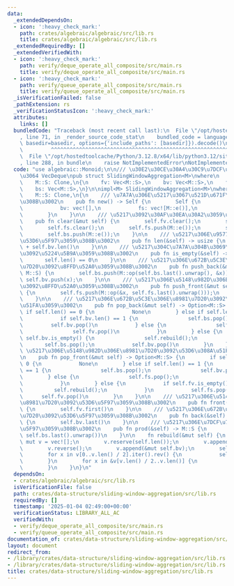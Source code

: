 ```yaml
---
data:
  _extendedDependsOn:
  - icon: ':heavy_check_mark:'
    path: crates/algebraic/algebraic/src/lib.rs
    title: crates/algebraic/algebraic/src/lib.rs
  _extendedRequiredBy: []
  _extendedVerifiedWith:
  - icon: ':heavy_check_mark:'
    path: verify/deque_operate_all_composite/src/main.rs
    title: verify/deque_operate_all_composite/src/main.rs
  - icon: ':heavy_check_mark:'
    path: verify/queue_operate_all_composite/src/main.rs
    title: verify/queue_operate_all_composite/src/main.rs
  _isVerificationFailed: false
  _pathExtension: rs
  _verificationStatusIcon: ':heavy_check_mark:'
  attributes:
    links: []
  bundledCode: "Traceback (most recent call last):\n  File \"/opt/hostedtoolcache/Python/3.12.8/x64/lib/python3.12/site-packages/onlinejudge_verify/documentation/build.py\"\
    , line 71, in _render_source_code_stat\n    bundled_code = language.bundle(stat.path,\
    \ basedir=basedir, options={'include_paths': [basedir]}).decode()\n          \
    \         ^^^^^^^^^^^^^^^^^^^^^^^^^^^^^^^^^^^^^^^^^^^^^^^^^^^^^^^^^^^^^^^^^^^^^^^^^^^^^^^^^\n\
    \  File \"/opt/hostedtoolcache/Python/3.12.8/x64/lib/python3.12/site-packages/onlinejudge_verify/languages/rust.py\"\
    , line 288, in bundle\n    raise NotImplementedError\nNotImplementedError\n"
  code: "use algebraic::Monoid;\n\n/// \u30E2\u30CE\u30A4\u30C9\u7DCF\u7A4D\u3092\u6301\
    \u3064 VecDeque\npub struct SlidingWindowAggregation<M>\nwhere\n    M: Monoid,\n\
    \    M::S: Clone,\n{\n    fv: Vec<M::S>,\n    bv: Vec<M::S>,\n    fs: Vec<M::S>,\n\
    \    bs: Vec<M::S>,\n}\n\nimpl<M> SlidingWindowAggregation<M>\nwhere\n    M: Monoid,\n\
    \    M::S: Clone,\n{\n    /// \u7A7A\u306E\u5217\u3067\u521D\u671F\u5316\u3059\
    \u308B\u3002\n    pub fn new() -> Self {\n        Self {\n            fv: vec![],\n\
    \            bv: vec![],\n            fs: vec![M::e()],\n            bs: vec![M::e()],\n\
    \        }\n    }\n\n    /// \u5217\u3092\u30AF\u30EA\u30A2\u3059\u308B\u3002\n\
    \    pub fn clear(&mut self) {\n        self.fv.clear();\n        self.bv.clear();\n\
    \        self.fs.clear();\n        self.fs.push(M::e());\n        self.bs.clear();\n\
    \        self.bs.push(M::e());\n    }\n\n    /// \u5217\u306E\u9577\u3055\u3092\
    \u53D6\u5F97\u3059\u308B\u3002\n    pub fn len(&self) -> usize {\n        self.fv.len()\
    \ + self.bv.len()\n    }\n\n    /// \u5217\u304C\u7A7A\u304B\u3069\u3046\u304B\
    \u3092\u5224\u5B9A\u3059\u308B\u3002\n    pub fn is_empty(&self) -> bool {\n \
    \       self.len() == 0\n    }\n\n    /// \u5217\u306E\u672B\u5C3E\u306B\u8981\
    \u7D20\u3092\u8FFD\u52A0\u3059\u308B\u3002\n    pub fn push_back(&mut self, x:\
    \ M::S) {\n        self.bs.push(M::op(self.bs.last().unwrap(), &x));\n       \
    \ self.bv.push(x);\n    }\n\n    /// \u5217\u306E\u5148\u982D\u306B\u8981\u7D20\
    \u3092\u8FFD\u52A0\u3059\u308B\u3002\n    pub fn push_front(&mut self, x: M::S)\
    \ {\n        self.fs.push(M::op(&x, self.fs.last().unwrap()));\n        self.fv.push(x);\n\
    \    }\n\n    /// \u5217\u306E\u672B\u5C3E\u306E\u8981\u7D20\u3092\u53D6\u308A\
    \u51FA\u3059\u3002\n    pub fn pop_back(&mut self) -> Option<M::S> {\n       \
    \ if self.len() == 0 {\n            None\n        } else if self.len() == 1 {\n\
    \            if self.bv.len() == 1 {\n                self.bs.pop();\n       \
    \         self.bv.pop()\n            } else {\n                self.fs.pop();\n\
    \                self.fv.pop()\n            }\n        } else {\n            if\
    \ self.bv.is_empty() {\n                self.rebuild();\n            }\n     \
    \       self.bs.pop();\n            self.bv.pop()\n        }\n    }\n\n    ///\
    \ \u5217\u306E\u5148\u982D\u306E\u8981\u7D20\u3092\u53D6\u308A\u51FA\u3059\u3002\
    \n    pub fn pop_front(&mut self) -> Option<M::S> {\n        if self.len() ==\
    \ 0 {\n            None\n        } else if self.len() == 1 {\n            if self.bv.len()\
    \ == 1 {\n                self.bs.pop();\n                self.bv.pop()\n    \
    \        } else {\n                self.fs.pop();\n                self.fv.pop()\n\
    \            }\n        } else {\n            if self.fv.is_empty() {\n      \
    \          self.rebuild();\n            }\n            self.fs.pop();\n      \
    \      self.fv.pop()\n        }\n    }\n\n    /// \u5217\u306E\u5148\u982D\u306E\
    \u8981\u7D20\u3092\u53D6\u5F97\u3059\u308B\u3002\n    pub fn front(&self) -> Option<&M::S>\
    \ {\n        self.fv.first()\n    }\n\n    /// \u5217\u306E\u672B\u5C3E\u306E\u8981\
    \u7D20\u3092\u53D6\u5F97\u3059\u308B\u3002\n    pub fn back(&self) -> Option<&M::S>\
    \ {\n        self.bv.last()\n    }\n\n    /// \u5217\u306E\u7DCF\u7A4D\u3092\u53D6\
    \u5F97\u3059\u308B\u3002\n    pub fn prod(&self) -> M::S {\n        M::op(self.fs.last().unwrap(),\
    \ self.bs.last().unwrap())\n    }\n\n    fn rebuild(&mut self) {\n        let\
    \ mut v = vec![];\n        v.reserve(self.len());\n        v.append(&mut self.fv);\n\
    \        v.reverse();\n        v.append(&mut self.bv);\n        self.clear();\n\
    \        for x in v[0..v.len() / 2].iter().rev() {\n            self.push_front(x.clone());\n\
    \        }\n        for x in &v[v.len() / 2..v.len()] {\n            self.push_back(x.clone());\n\
    \        }\n    }\n}\n"
  dependsOn:
  - crates/algebraic/algebraic/src/lib.rs
  isVerificationFile: false
  path: crates/data-structure/sliding-window-aggregation/src/lib.rs
  requiredBy: []
  timestamp: '2025-01-04 02:49:00+00:00'
  verificationStatus: LIBRARY_ALL_AC
  verifiedWith:
  - verify/deque_operate_all_composite/src/main.rs
  - verify/queue_operate_all_composite/src/main.rs
documentation_of: crates/data-structure/sliding-window-aggregation/src/lib.rs
layout: document
redirect_from:
- /library/crates/data-structure/sliding-window-aggregation/src/lib.rs
- /library/crates/data-structure/sliding-window-aggregation/src/lib.rs.html
title: crates/data-structure/sliding-window-aggregation/src/lib.rs
---
```


